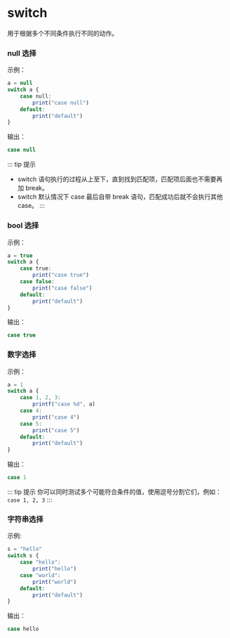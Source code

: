 # switch

用于根据多个不同条件执行不同的动作。

### null 选择

示例：

```ts
a = null
switch a {
    case null:
        print("case null")
    default:
        print("default")
}
```

输出：

```ts
case null
```

::: tip 提示
- switch 语句执行的过程从上至下，直到找到匹配项，匹配项后面也不需要再加 break。
- switch 默认情况下 case 最后自带 break 语句，匹配成功后就不会执行其他 case。
:::

### bool 选择

示例：

```ts
a = true
switch a {
    case true:
        print("case true")
    case false:
        print("case false")
    default:
        print("default")
}
```

输出：

```ts
case true
```

### 数字选择

示例：

```ts
a = 1
switch a {
    case 1, 2, 3:
        printf("case %d", a)
    case 4:
        print("case 4")
    case 5:
        print("case 5")
    default:
        print("default")
}
```

输出：

```ts
case 1
```

::: tip 提示
你可以同时测试多个可能符合条件的值，使用逗号分割它们，例如：`case 1, 2, 3`
:::

### 字符串选择

示例:

```ts
s = "hello"
switch s {
    case "hello":
        print("hello")
    case "world":
        print("world")
    default:
        print("default")
}
```

输出：

```ts
case hello
```
